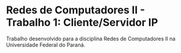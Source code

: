 # Redes de Computadores II - Trabalho 1: Cliente/Servidor IP

Trabalho desenvolvido para a disciplina Redes de Computadores II na Universidade Federal do Paraná.
